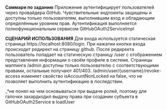 **Саммари по заданию**
Приложение аутентифицирует пользователей через провайдера GitHub. 
Чувствительные эндпоинты защищены и доступны только пользователям, выполнившим вход и обладающим определённым уровнем прав.
Аутентификация выполняется полнофункциональным сервисом GitHubOAuth2ServiceImpl

**СЦЕНАРИЙ ИСПОЛЬЗОВАНИЯ**
Для входа используется статическая страница https://localhost:8080/login. 
При нажатии кнопки входа происходит редирект на страницу github.
После редиректа пользователь попадает на статическую страницу /user с отображением представления информации о своём профиле в системе.
Страницы маппинга /admin доступны только пользователю с соответствующими правами, остальные получают 401/403.
/admin/user/{username}/revoke-access изменяет свойство isAccountNonLocked на false, что не позволяет выполнить аутентификацию в последствии.


_*не понял на чем основываться при выдаче ролей, поэтому для галочки захардкодил выдачу права при создании субъекта в GitHubOAuth2Service в
loadUser
